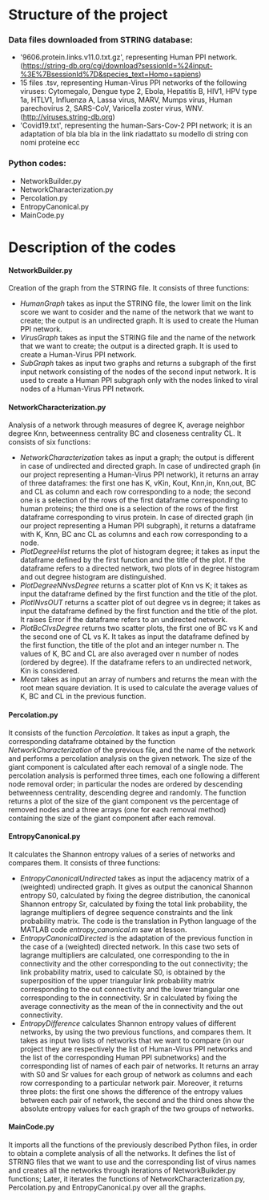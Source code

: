 # Structure of the project

### Data files downloaded from STRING database:
- '9606.protein.links.v11.0.txt.gz', representing Human PPI network. 
(https://string-db.org/cgi/download?sessionId=%24input-%3E%7BsessionId%7D&species_text=Homo+sapiens)
- 15 files .tsv, representing Human-Virus PPI networks of the following viruses: Cytomegalo, Dengue type 2, Ebola, Hepatitis B, HIV1, HPV type 1a, HTLV1, Influenza A, Lassa virus, MARV, Mumps virus, Human parechovirus 2, SARS-CoV, Varicella zoster virus, WNV. (http://viruses.string-db.org)
- 'Covid19.txt', representing the human-Sars-Cov-2 PPI network; it is an adaptation of bla bla bla in the link riadattato su modello di string con nomi proteine ecc



### Python codes:
- NetworkBuilder.py
- NetworkCharacterization.py
- Percolation.py
- EntropyCanonical.py
- MainCode.py


# Description of the codes

#### NetworkBuilder.py
Creation of the graph from the STRING file. It consists of three functions:
- *HumanGraph* takes as input the STRING file, the lower limit on the link score we want to cosider and the name of the network that we want to create; the output is an undirected graph. It is used to create the Human PPI network.
- *VirusGraph* takes as input the STRING file and the name of the network that we want to create; the output is a directed graph. It is used to create a Human-Virus PPI network. 
- *SubGraph* takes as input two graphs and returns a subgraph of the first input network consisting of the nodes of the second input network. It is used to create a Human PPI subgraph only with the nodes linked to viral nodes of a Human-Virus PPI network.


#### NetworkCharacterization.py
Analysis of a network through measures of degree K, average neighbor degree Knn, betweenness centrality BC and closeness centrality CL. It consists of six functions:
- *NetworkCharacterization* takes as input a graph; the output is different in case of undirected and directed graph. In case of undirected graph (in our project representing a Human-Virus PPI network), it returns an array of three dataframes: the first one has K, vKin, Kout, Knn,in, Knn,out, BC and CL as column and each row corresponding to a node; the second one is a selection of the rows of the first dataframe corresponding to human proteins; the third one is a selection of the rows of the first dataframe corresponding to virus protein. In case of directed graph (in our project representing a Human PPI subgraph), it returns a dataframe with K, Knn, BC anc CL as columns and each row corresponding to a node.
- *PlotDegreeHist* returns the plot of histogram degree; it takes as input the dataframe defined by the first function and the title of the plot. If the dataframe refers to a directed network, two plots of in degree histogram and out degree histogram are distinguished. 
- *PlotDegreeNNvsDegree* returns a scatter plot of Knn vs K; it takes as input the dataframe defined by the first function and the title of the plot. 
- *PlotINvsOUT* returns a scatter plot of out degree vs in degree; it takes as input the dataframe defined by the first function and the title of the plot. It raises Error if the dataframe refers to an undirected network.
- *PlotBcClvsDegree* returns two scatter plots, the first one of BC vs K and the second one of CL vs K. It takes as input the dataframe defined by the first function, the title of the plot and an integer number n. The values of K, BC and CL are also averaged over n number of nodes (ordered by degree). If the dataframe refers to an undirected network, Kin is considered. 
- *Mean* takes as input an array of numbers and returns the mean with the root mean square deviation. It is used to calculate the average values of K, BC and CL in the previous function.


#### Percolation.py
It consists of the function *Percolation*. It takes as input a graph, the corresponding dataframe obtained by the function *NetworkCharacterization* of the previous file, and the name of the network and performs a percolation analysis on the given network. The size of the giant component is calculated after each removal of a single node. The percolation analysis is performed three times, each one following a different node removal order; in particular the nodes are ordered by descending betweenness centrality, descending degree and randomly. The function returns a plot of the size of the giant component vs the percentage of removed nodes and a three arrays (one for each removal method) containing the size of the giant component after each removal. 


#### EntropyCanonical.py
It calculates the Shannon entropy values of a series of networks and compares them. It consists of three functions:
- *EntropyCanonicalUndirected* takes as input the adjacency matrix of a (weighted) undirected graph. It gives as output the canonical Shannon entropy S0, calculated by fixing the degree distribution, the canonical Shannon entropy Sr, calculated by fixing the total link probability, the lagrange multipliers of degree sequence constraints and the link probability matrix. The code is the translation in Python language of the MATLAB code *entropy_canonical.m* saw at lesson.
- *EntropyCanonicalDirected* is the adaptation of the previous function in the case of a (weighted) directed network. In this case two sets of lagrange multipliers are calculated, one corresponding to the in connectivity and the other corresponding to the out connectivity; the link probability matrix, used to calculate S0, is obtained by the superposition of the upper triangular link probability matrix corresponding to the out connectivity and the lower triangular one corresponding to the in connectivity. Sr in calculated by fixing the average connectivity as the mean of the in connectivity and the out connectivity.
- *EntropyDifference* calculates Shannon entropy values of different networks, by using the two previous functions, and compares them. It takes as input two lists of networks that we want to compare (in our project they are respectively the list of Human-Virus PPI networks and the list of the corresponding Human PPI subnetworks) and the corresponding list of names of each pair of networks. It returns an array with S0 and Sr values for each group of network as columns and each row corresponding to a particular network pair. Moreover, it returns three plots: the first one shows the difference of the entropy values between each pair of network, the second and the third ones show the absolute entropy values for each graph of the two groups of networks.



#### MainCode.py
It imports all the functions of the previously described Python files, in order to obtain a complete analysis of all the networks. It defines the list of STRING files that we want to use and the corresponding list of virus names and creates all the networks through iterations of NetworkBuikder.py functions; Later, it iterates the functions of NetworkCharacterization.py, Percolation.py and EntropyCanonical.py over all the graphs.
